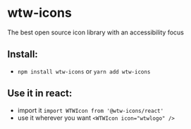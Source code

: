 # wtw-icons
The best open source icon library with an accessibility focus 

## Install:
 - ```npm install wtw-icons``` or ```yarn add wtw-icons```

## Use it in react:
 - import it ```import WTWIcon from '@wtw-icons/react'```
 - use it wherever you want ```<WTWIcon icon="wtwlogo" />```
